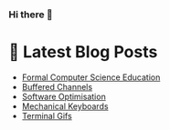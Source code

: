 ### Hi there 👋



# 📩 Latest Blog Posts 
<!-- BLOG-POST-LIST:START -->
- [Formal Computer Science Education](http://shanehowearth.com/formal-computer-science-education)
- [Buffered Channels](http://shanehowearth.com/buffered-channels)
- [Software Optimisation](http://shanehowearth.com/software-optimisation)
- [Mechanical Keyboards](http://shanehowearth.com/mechanical-keyboards)
- [Terminal Gifs](http://shanehowearth.com/terminal-gifs)
<!-- BLOG-POST-LIST:END -->
